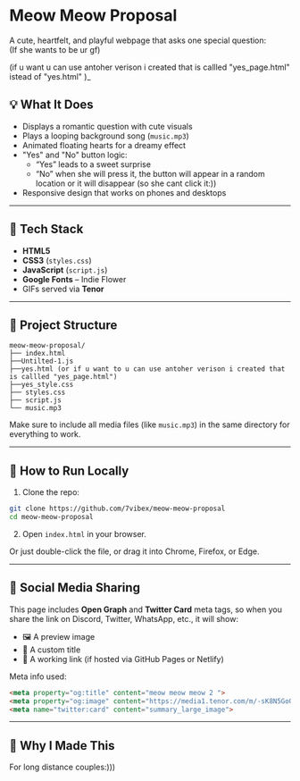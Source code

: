 # Meow Meow Proposal 

A cute, heartfelt, and playful webpage that asks one special question:  
(If she wants to be ur gf)

(if u want  u can use antoher verison i created that is callled "yes_page.html" istead of "yes.html" )_

## 💡 What It Does

- Displays a romantic question with cute visuals
- Plays a looping background song (`music.mp3`)
- Animated floating hearts for a dreamy effect
- "Yes" and "No" button logic:
  - “Yes” leads to a sweet surprise
  - “No” when she will press it, the button will appear in a random location or it will disappear (so she cant click it:))
- Responsive design that works on phones and desktops

---

## 🌈 Tech Stack

- **HTML5**
- **CSS3** (`styles.css`)
- **JavaScript** (`script.js`)
- **Google Fonts** – Indie Flower
- GIFs served via **Tenor**

---

## 📁 Project Structure

```
meow-meow-proposal/
├── index.html
├──Untilted-1.js
├──yes.html (or if u want to u can use antoher verison i created that is callled "yes_page.html")
├──yes_style.css
├── styles.css
├── script.js
└── music.mp3

```

Make sure to include all media files (like `music.mp3`) in the same directory for everything to work.

---

## 🚀 How to Run Locally

1. Clone the repo:
```bash
git clone https://github.com/7vibex/meow-meow-proposal
cd meow-meow-proposal
```

2. Open `index.html` in your browser.

Or just double-click the file, or drag it into Chrome, Firefox, or Edge.

---

## 🔗 Social Media Sharing

This page includes **Open Graph** and **Twitter Card** meta tags, so when you share the link on Discord, Twitter, WhatsApp, etc., it will show:

- 🖼 A preview image
- 💬 A custom title
- 🔗 A working link (if hosted via GitHub Pages or Netlify)

Meta info used:

```html
<meta property="og:title" content="meow meow meow 2 ">
<meta property="og:image" content="https://media1.tenor.com/m/-sK8N5GoQT4AAAAC/polska-gurom-poland-rah.gif">
<meta name="twitter:card" content="summary_large_image">
```

---

## 💖 Why I Made This

For long distance couples:)))



